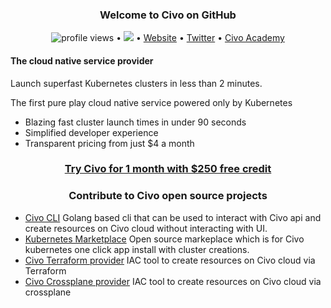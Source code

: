 <h3 align="center">
Welcome to Civo on GitHub</h3> 
<p align="center">
  <img src="https://gpvc.arturio.dev/civo" alt="profile views"> •  
  <a href="https://twitter.com/intent/follow?screen_name=CivoCloud&tw_p=followbutton"><img src="https://img.shields.io/twitter/follow/CivoCloud?label=%40CivoCloud&style=social"></a>  •
  <a href="https://civo.com">Website</a> •
  <a href="https://twitter.com/intent/follow?screen_name=CivoCloud&tw_p=followbutton">Twitter</a> •
  <a href="https://civo.com/academy">Civo Academy</a>
</p>

<h4 > The cloud native service provider </h4>
<p>
Launch superfast Kubernetes clusters in less than 2 minutes.

The first pure play cloud native service powered only by Kubernetes

- Blazing fast cluster launch times in under 90 seconds
- Simplified developer experience
- Transparent pricing from just $4 a month
</p>

<h3 align="center"><a href="https://www.civo.com/signup"> Try Civo for 1 month with $250 free credit </a></h3>
<h3 align="center">Contribute to Civo open source projects</h3>
<p align="center">

- <a href="https://github.com/civo/cli">Civo CLI</a> Golang based cli that can be used to interact with Civo api and create resources on Civo cloud without interacting with UI. 
- <a href="https://github.com/civo/kubernetes-marketplace">Kubernetes Marketplace</a> Open source markeplace which is for Civo kubernetes one click app install with cluster creations.
- <a href="https://github.com/civo/terraform-provider-civo">Civo Terraform provider</a> IAC tool to create resources on Civo cloud via Terraform
- <a href="https://github.com/crossplane-contrib/provider-civo">Civo Crossplane provider</a> IAC tool to create resources on Civo cloud via crossplane
</p>

